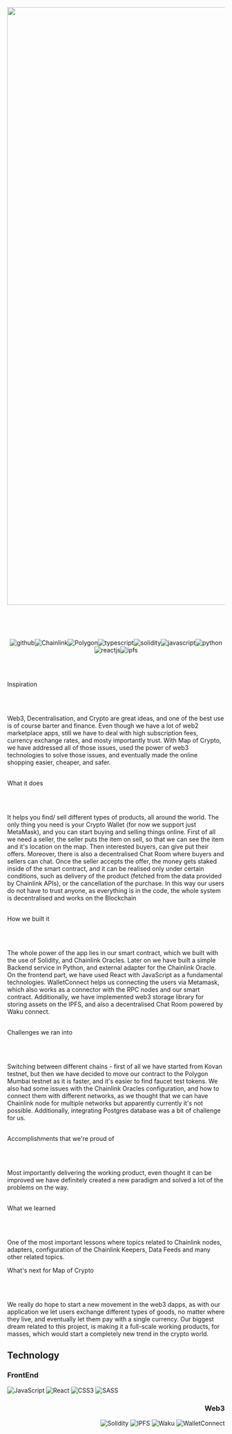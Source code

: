 
<br>
<br>

<p align="center">
<img width="1384" alt="Screenshot 2023-05-13 at 20 05 40" src="https://github.com/Map-of-Crypto/.github/assets/98988595/fa108b4a-0a74-440d-b708-b37348f14a2e">
</p>

<br>
<br>
<br>


<p align="center"
  
 ![github](https://img.shields.io/badge/GitHub-000000?style=for-the-badge&logo=GitHub&logoColor=blue)![Chainlink](https://img.shields.io/badge/Chainlink-000000?style=for-the-badge&logo=Chainlink&logoColor=blue)![Polygon](https://img.shields.io/badge/Polygon-000000?style=for-the-badge&logo=Polygon&logoColor=blue)![typescript](https://img.shields.io/badge/Typescript-000000?style=for-the-badge&logo=Typescript&logoColor=blue)![solidity](https://img.shields.io/badge/Solidity-000000?style=for-the-badge&logo=Solidity&logoColor=blue)![javascript](https://img.shields.io/badge/Javascript-000000?style=for-the-badge&logo=Javascript&logoColor=blue)![python](https://img.shields.io/badge/Python-000000?style=for-the-badge&logo=Python&logoColor=blue)![reactjs](https://img.shields.io/badge/ReactJS-000000?style=for-the-badge&logo=React&logoColor=blue)![ipfs](https://img.shields.io/badge/IPFS-000000?style=for-the-badge&logo=IPFS&logoColor=blue)
</p>




<br>
<br>



Inspiration

<br>
<br>


Web3, Decentralisation, and Crypto are great ideas, and one of the best use is of course barter and finance. Even though we have a lot of web2 marketplace apps, still we have to deal with high subscription fees, currency exchange rates, and mosty importantly trust. With Map of Crypto, we have addressed all of those issues, used the power of web3 technologies to solve those issues, and eventually made the online shopping easier, cheaper, and safer.
<br>
<br>

What it does

<br>
<br>


It helps you find/ sell different types of products, all around the world. The only thing you need is your Crypto Wallet (for now we support just MetaMask), and you can start buying and selling things online. First of all we need a seller, the seller puts the item on sell, so that we can see the item and it's location on the map. Then interested buyers, can give put their offers. Moreover, there is also a decentralised Chat Room where buyers and sellers can chat. Once the seller accepts the offer, the money gets staked inside of the smart contract, and it can be realised only under certain conditions, such as delivery of the product (fetched from the data provided by Chainlink APIs), or the cancellation of the purchase. In this way our users do not have to trust anyone, as everything is in the code, the whole system is decentralised and works on the Blockchain
<br>
<br>

How we built it

<br>
<br>


The whole power of the app lies in our smart contract, which we built with the use of Solidity, and Chainlink Oracles. Later on we have built a simple Backend service in Python, and external adapter for the Chainlink Oracle.
On the frontend part, we have used React with JavaScript as a fundamental technologies. WalletConnect helps us connecting the users via Metamask, which also works as a connector with the RPC nodes and our smart contract. Additionally, we have implemented web3 storage library for storing assets on the IPFS, and also a decentralised Chat Room powered by Waku connect.
<br>
<br>

Challenges we ran into

<br>
<br>



Switching between different chains - first of all we have started from Kovan testnet, but then we have decided to move our contract to the Polygon Mumbai testnet as it is faster, and it's easier to find faucet test tokens. We also had some issues with the Chainlink Oracles configuration, and how to connect them with different networks, as we thought that we can have Chainlink node for multiple networks but apparently currently it's not possible. Additionally, integrating Postgres database was a bit of challenge for us.
<br>
<br>

Accomplishments that we're proud of

<br>
<br>


Most importantly delivering the working product, even thought it can be improved we have definitely created a new paradigm and solved a lot of the problems on the way.
<br>
<br>

What we learned

<br>
<br>



One of the most important lessons where topics related to Chainlink nodes, adapters, configuration of the Chainlink Keepers, Data Feeds and many other related topics.

What's next for Map of Crypto

<br>
<br>



We really do hope to start a new movement in the web3 dapps, as with our application we let users exchange different types of goods, no matter where they live, and eventually let them pay with a single currency. Our biggest dream related to this project, is making it a full-scale working products, for masses, which would start a completely new trend in the crypto world.


## Technology

<h3 >
  FrontEnd
</h3>

![JavaScript](https://img.shields.io/badge/javascript-%23323330.svg?style=for-the-badge&logo=javascript&logoColor=%23F7DF1E) 
![React](https://img.shields.io/badge/react-%2320232a.svg?style=for-the-badge&logo=react&logoColor=%2361DAFB)
![CSS3](https://img.shields.io/badge/css3-%231572B6.svg?style=for-the-badge&logo=css3&logoColor=white)
![SASS](https://img.shields.io/badge/SASS-hotpink.svg?style=for-the-badge&logo=SASS&logoColor=white)

<div align="right">
<h3 >
  Web3
</h3>

![Solidity](https://img.shields.io/badge/Solidity-%23363636.svg?style=for-the-badge&logo=solidity&logoColor=white)
![IPFS](https://img.shields.io/badge/-IPFS%2FFilecoin-green?style=for-the-badge)
![Waku](https://img.shields.io/badge/-Waku-yellow?style=for-the-badge)
![WalletConnect](https://img.shields.io/badge/-WalletConnect-black?style=for-the-badge)

</div>
